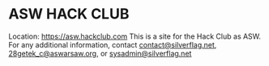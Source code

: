 # ASW HACK CLUB
Location: https://asw.hackclub.com
This is a site for the Hack Club as ASW.
For any additional information, contact contact@silverflag.net, 28getek_c@aswarsaw.org, or sysadmin@silverflag.net
